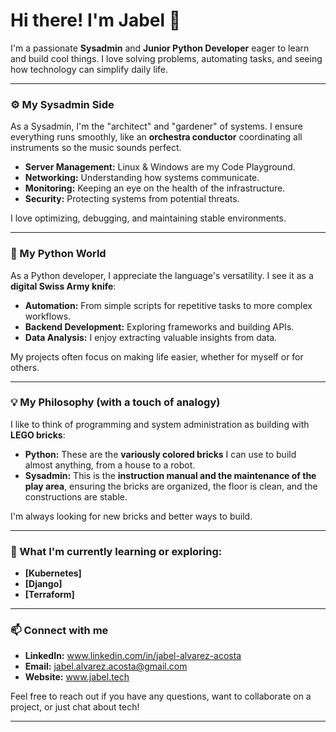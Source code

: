 # Hi there! I'm Jabel 👋

I'm a passionate **Sysadmin** and **Junior Python Developer** eager to learn and build cool things. I love solving problems, automating tasks, and seeing how technology can simplify daily life.

---

### ⚙️ My Sysadmin Side

As a Sysadmin, I'm the "architect" and "gardener" of systems. I ensure everything runs smoothly, like an **orchestra conductor** coordinating all instruments so the music sounds perfect.

*   **Server Management:** Linux & Windows are my Code Playground.
*   **Networking:** Understanding how systems communicate.
*   **Monitoring:** Keeping an eye on the health of the infrastructure.
*   **Security:** Protecting systems from potential threats.

I love optimizing, debugging, and maintaining stable environments.

---

### 🐍 My Python World

As a Python developer, I appreciate the language's versatility. I see it as a **digital Swiss Army knife**:

*   **Automation:** From simple scripts for repetitive tasks to more complex workflows.
*   **Backend Development:** Exploring frameworks and building APIs.
*   **Data Analysis:** I enjoy extracting valuable insights from data.

My projects often focus on making life easier, whether for myself or for others.

---

### 💡 My Philosophy (with a touch of analogy)

I like to think of programming and system administration as building with **LEGO bricks**:

*   **Python:** These are the **variously colored bricks** I can use to build almost anything, from a house to a robot.
*   **Sysadmin:** This is the **instruction manual and the maintenance of the play area**, ensuring the bricks are organized, the floor is clean, and the constructions are stable.

I'm always looking for new bricks and better ways to build.

---

### 🌱 What I'm currently learning or exploring:

*   **[Kubernetes]**
*   **[Django]**
*   **[Terraform]**

---

### 📫 Connect with me

*   **LinkedIn:** www.linkedin.com/in/jabel-alvarez-acosta
*   **Email:** jabel.alvarez.acosta@gmail.com
*   **Website:** www.jabel.tech

Feel free to reach out if you have any questions, want to collaborate on a project, or just chat about tech!

---

<!-- You can add a profile view counter if you wish, though it's not necessary. -->
<!-- ![Profile views](https://komarev.com/ghpvc/?username=your-github-username&color=blue) -->
